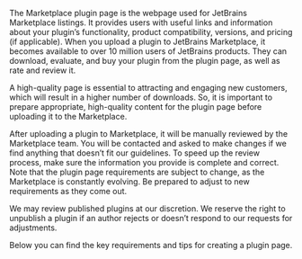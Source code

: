 [//]: # (title: Create Your Marketplace Listing)

The Marketplace plugin page is the webpage used for JetBrains Marketplace listings. It provides users with useful links and information about your plugin’s functionality,  product compatibility, versions, and pricing (if applicable).  When you upload a plugin to JetBrains Marketplace, it becomes available to over 10 million users of JetBrains products. They can download, evaluate, and buy your plugin from the plugin page, as well as rate and review it.

A high-quality page is essential to attracting and engaging new customers, which will result in a higher number of downloads. So, it is important to prepare appropriate, high-quality content for the plugin page before uploading it to the Marketplace. 

<chapter title="Plugin page review">
</chapter>

After uploading a plugin to Marketplace, it will be manually reviewed by the Marketplace team. You will be contacted and asked to make changes if we find anything that doesn’t fit our guidelines. To speed up the review process, make sure the information you provide is complete and correct. Note that the plugin page requirements are subject to change, as the Marketplace is constantly evolving. Be prepared to adjust to new requirements as they come out.

<note><p>We may review published plugins at our discretion. We reserve the right to unpublish a plugin if an author rejects or doesn’t respond to our requests for adjustments.</p></note>

Below you can find the key requirements and tips for creating a plugin page. 
